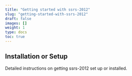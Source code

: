 ```yaml
---
title: "Getting started with ssrs-2012"
slug: "getting-started-with-ssrs-2012"
draft: false
images: []
weight: 1
type: docs
toc: true
---
```


## Installation or Setup
Detailed instructions on getting ssrs-2012 set up or installed.

